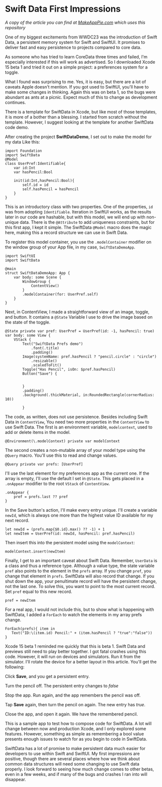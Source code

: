 # Swift Data First Impressions

*A copy of the article you can find at [MakeAppPie.com](https://makeapppie.com/2023/06/15/first-impressions-of-swift-data/) which uses this repository*


One of my biggest excitements from WWDC23 was the introduction of Swift Data, a persistent memory system for Swift and SwiftUI. It promises to deliver fast and easy persistence to projects compared to core data. 

As someone who has tried to learn CoreData three times and failed, I'm especially interested if this will work as advertised. So I downloaded Xcode 15 beta 1 and tried it out on a simple project: a preferences system for a toggle. 

What I found was surprising to me. Yes, it is easy, but there are a lot of caveats Apple doesn't mention. If you got used to SwiftUI, you'll have to make some changes in thinking. Again this was on beta 1, so the bugs were abundant as ants at a picnic. Expect much of this to change as development continues. 

There is a template for SwiftData in Xcode, but like most of those templates, it is more of a bother than a blessing. I started from scratch without the template. However, I suggest looking at the template for another SwiftData code demo. 

After creating the project **SwiftDataDemo**, I set out to make the model for my data Like this:

```
import Foundation
import SwiftData
@Model
class UserPref:Identifiable{
    var id:Int
    var hasPencil:Bool
    
    init(id:Int,hasPencil:Bool){
        self.id = id
        self.hasPencil = hasPencil
    }
}
```

This is an introductory class with two properties. One of the properties, `id` was from adopting `Identifiable`. Iteration in SwiftUI works, as the results later in our code are hashable, but with this model, we will end up with non-unique data. There is the `@Attribute` to add uniqueness constraints, but for this first app, I kept it simple. 
The SwiftData `@Model` macro does the magic here, making this a record structure we can use in Swift Data. 

To register this model container, you use the `.modelContainer` modifier on the window group of your App file, in my case, `SwiftDataDemoApp`. 

```
import SwiftUI
import SwiftData

@main
struct SwiftDataDemoApp: App {
    var body: some Scene {
        WindowGroup {
            ContentView()
        }
        .modelContainer(for: UserPref.self)
    }
}
```

Next, in ContentView, I made a straightforward view of an image, toggle, and button. It contains a `@State` Variable I use to drive the image based on the state of the toggle. 

```
@State private var pref: UserPref = UserPref(id: -1, hasPencil: true)
var body: some View {
    VStack {
        Text("SwiftData Prefs demo")
            .font(.title)
            .padding()
        Image(systemName: pref.hasPencil ? "pencil.circle" : "circle")
            .resizable()
            .scaledToFit()
        Toggle("Has Pencil", isOn: $pref.hasPencil)
        Button("Save") {
				
			
        }
        .padding()
        .background(.thickMaterial, in:RoundedRectangle(cornerRadius: 10))
        
        }

```

The code, as written, does not use persistence. Besides including Swift Data in `ContentView`, You need two more properties in the `ContentView` to use Swift Data. The first is an environment variable, `modelcontext`, used to add or delete items in the model.  

```
@Environment(\.modelContext) private var modelContext
```

The second creates a non-mutable array of your model type using 
the `@Query` macro. You'll use this to read and change values. 

```
@Query private var prefs: [UserPref]
```

I'll use the last element for my preferences app as the current one. If the array is empty, I'll use the default I set in `@State`. This gets placed in a `.onAppear` modifier to the root `VStack` of `ContentView`. 

```
.onAppear {
	pref = prefs.last ?? pref
}
```

In the Save button's action, I'll make every entry unique. I'll create a variable `newId`, which is always one more than the highest value ID available for my next record.  

```
let newId = (prefs.map{$0.id}.max() ?? -1) + 1
let newItem = UserPref(id: newId, hasPencil: pref.hasPencil)
```
Then insert this into the persistent model using the `modelContext`: 

```
modelContext.insert(newItem)
```

Finally, I get to an important caveat about Swift Data. Remember, `UserData` is a class and thus a reference type. Although a value type, the state variable `pref` also points to the element in the `prefs` array. If you change `pref`, you change that element in `prefs`. SwiftData will also record that change. If you shut down the app, your penultimate record will have the persistent change, not the last one. To solve this, you want to point to the most current record. Set `pref` equal to this new record. 

```
pref = newItem
```


For a real app, I would not include this, but to show what is happening with SwiftData, I added a `ForEach` to watch the elements in my array prefs change. 

```
ForEach(prefs){ item in
   Text("ID:\(item.id) Pencil:" + (item.hasPencil ? "true":"false"))
}
```

Xcode 15 beta 1 reminded me quickly that this is beta 1. Swift Data and previews still need to play better together. I got fatal crashes using this code. However, it will run on devices and simulators. Run it from the simulator. I'll rotate the device for a better layout in this article. You'll get the following:  



Click **Save**, and you get a persistent entry. 


Turn the pencil off. The persistent entry changes to *false*

Stop the app. Run again, and the app remembers the pencil was off.

Tap **Save** again, then turn the pencil on again. The new entry has *true*. 

Close the app, and open it again. We have the remembered pencil. 

This is a sample app to test how to compose code for SwiftData. A lot will change between now and production Xcode, and I only explored some features. However, something as simple as remembering a bool value presents enough issues to watch for as you begin to code in SwiftData. 

SwiftData has a lot of promise to make persistent data much easier for developers to use within Swift and SwiftUI. My first impressions are positive, though there are several places where how we think about common data structures will need some changing to use Swift data properly. I look forward to seeing how much change comes to other betas, even in a few weeks, and if many of the bugs and crashes I ran into will disappear.

